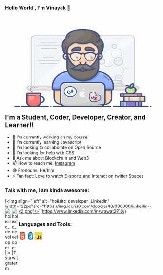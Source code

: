 ### Hello World , I'm Vinayak 👋
 <img align="right" alt="GIF" src="e1f3413bf5036045713341394f617225.gif" width="500" height="320" />



## I'm a Student, Coder, Developer, Creator, and Learner!!
- 🔭 I’m currently working on my course
- 🌱 I’m currently learning Javascript
- 👯 I’m looking to collaborate on Open Source
- 🤔 I’m looking for help with CSS
- 💬 Ask me about Blockchain and Web3
- 📫 How to reach me: [Instagram](https://www.instagram.com/ig_rawx/)
- 😄 Pronouns: He/him
- ⚡ Fun fact: Love to watch E-sports and Interact on twitter Spaces


### Talk with me, I am kinda awesome:
[<img align="left" alt="holisitc_developer |LinkedIn" width="22px"src="https://img.icons8.com/doodle/48/000000/linkedin--v2.png"/>](https://www.linkedin.com/in/vrawat2710/)
[<img align="left" alt="holisitc_developer |Instagram" width="22px" src="https://img.icons8.com/clouds/100/000000/instagram-new--v3.png"/>](https://www.instagram.com/ig_rawx/)
[<img align="left" alt="holisitc_developer |Twitter" width="22px" src="https://img.icons8.com/doodle/48/000000/twitter--v1.png"/>](https://twitter.com/Vinayak97153885)
<br />


### Languages and Tools:
[<img align="left" alt="HTML5" width="26px" src="https://raw.githubusercontent.com/github/explore/80688e429a7d4ef2fca1e82350fe8e3517d3494d/topics/html/html.png" />]()
[<img align="left" alt="CSS3" width="26px" src="https://raw.githubusercontent.com/github/explore/80688e429a7d4ef2fca1e82350fe8e3517d3494d/topics/css/css.png" />]()
[<img align="left" alt="JavaScript" width="26px" src="https://raw.githubusercontent.com/github/explore/80688e429a7d4ef2fca1e82350fe8e3517d3494d/topics/javascript/javascript.png" />]()


[youtube]: https://www.youtube.com/channel/UCyd3P9ucoMDfJFnsEKCksig
[instagram]: https://www.instagram.com/ig_rawx/
[linkedin]: https://www.linkedin.com/in/vrawat2710/
[twitter]: https://twitter.com/Vinayak97153885
